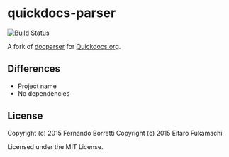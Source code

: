 # quickdocs-parser

[![Build Status](https://img.shields.io/circleci/project/quickdocs/quickdocs-parser.svg)](https://circleci.com/gh/quickdocs/quickdocs-parser)

A fork of [docparser](https://github.com/eudoxia0/docparser) for [Quickdocs.org](http://quickdocs.org/).

## Differences

* Project name
* No dependencies

## License

Copyright (c) 2015 Fernando Borretti
Copyright (c) 2015 Eitaro Fukamachi

Licensed under the MIT License.

